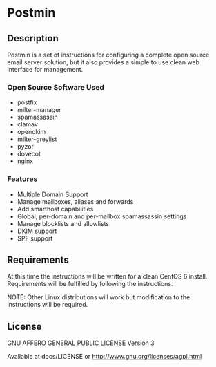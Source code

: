 Postmin
=======

Description
-----------

Postmin is a set of instructions for configuring a complete open source email
server solution, but it also provides a simple to use clean web interface for
management.

### Open Source Software Used ###

- postfix
- milter-manager
- spamassassin
- clamav
- opendkim
- milter-greylist
- pyzor
- dovecot
- nginx
 
### Features ###

- Multiple Domain Support
- Manage mailboxes, aliases and forwards
- Add smarthost capabilities
- Global, per-domain and per-mailbox spamassassin settings
- Manage blocklists and allowlists
- DKIM support
- SPF support

Requirements
------------

At this time the instructions will be written for a clean CentOS 6 install.
Requirements will be fulfilled by following the instructions.

NOTE: Other Linux distributions will work but modification to the instructions
will be required.

License
-------

GNU AFFERO GENERAL PUBLIC LICENSE Version 3

Available at docs/LICENSE or http://www.gnu.org/licenses/agpl.html

